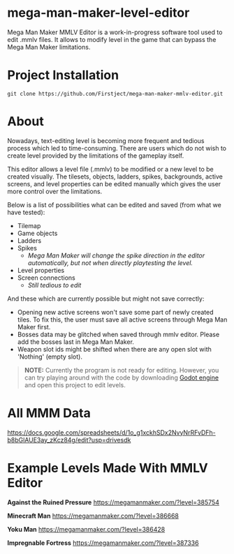 # mega-man-maker-level-editor

Mega Man Maker MMLV Editor is a work-in-progress software tool used to edit .mmlv files. It allows to modify level in the game that can bypass the Mega Man Maker limitations.

# Project Installation

```git
git clone https://github.com/Firstject/mega-man-maker-mmlv-editor.git
```

# About

Nowadays, text-editing level is becoming more frequent and tedious process which led to time-consuming. There are users which do not wish to create level provided by the limitations of the gameplay itself.

This editor allows a level file (.mmlv) to be modified or a new level to be created visually. The tilesets, objects, ladders, spikes, backgrounds, active screens, and level properties can be edited manually which gives the user more control over the limitations.

Below is a list of possibilities what can be edited and saved (from what we have tested):
- Tilemap
- Game objects
- Ladders
- Spikes
  - _Mega Man Maker will change the spike direction in the editor automatically, but not when directly playtesting the level._
- Level properties
- Screen connections
  - _Still tedious to edit_

And these which are currently possible but might not save correctly:
- Opening new active screens won't save some part of newly created tiles. To fix this, the user must save all active screens through Mega Man Maker first.
- Bosses data may be glitched when saved through mmlv editor. Please add the bosses last in Mega Man Maker.
- Weapon slot ids might be shifted when there are any open slot with 'Nothing' (empty slot).

> **NOTE:** Currently the program is not ready for editing. However, you can try playing around with the code by downloading [Godot engine](https://godotengine.org/) and open this project to edit levels.

# All MMM Data
https://docs.google.com/spreadsheets/d/1o_g1xckhSDx2NvyNrRFvDFh-b8bGlAUE3ay_zKcz84g/edit?usp=drivesdk

# Example Levels Made With MMLV Editor

**Against the Ruined Pressure**
https://megamanmaker.com/?level=385754

**Minecraft Man**
https://megamanmaker.com/?level=386668

**Yoku Man**
https://megamanmaker.com/?level=386428

**Impregnable Fortress**
https://megamanmaker.com/?level=387336
